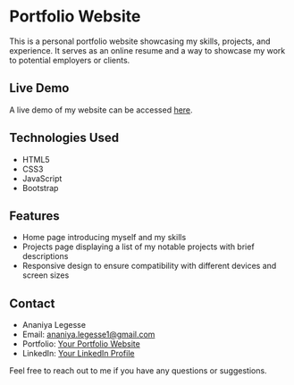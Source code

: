 # Portfolio Website

This is a personal portfolio website showcasing my skills, projects, and experience. It serves as an online resume and a way to showcase my work to potential employers or clients.

## Live Demo

A live demo of my website can be accessed [here](https://my-protifolio.netlify.app/).

## Technologies Used

- HTML5
- CSS3
- JavaScript
- Bootstrap 


## Features

- Home page introducing myself and my skills
- Projects page displaying a list of my notable projects with brief descriptions
- Responsive design to ensure compatibility with different devices and screen sizes



## Contact

- Ananiya Legesse
- Email: ananiya.legesse1@gmail.com
- Portfolio: [Your Portfolio Website](https://my-protifolio.netlify.app/)
- LinkedIn: [Your LinkedIn Profile](https://www.linkedin.com/in/ananiya-legesse-474939259/)



Feel free to reach out to me if you have any questions or suggestions.
